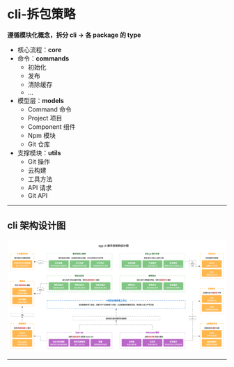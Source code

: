 # cli-拆包策略

**遵循模块化概念，拆分 cli -> 各 package 的 type**

- 核心流程：**core**
- 命令：**commands**
  - 初始化
  - 发布
  - 清除缓存
  - ...
- 模型层：**models**
  - Command 命令
  - Project 项目
  - Component 组件
  - Npm 模块
  - Git 仓库
- 支撑模块：**utils**
  - Git 操作
  - 云构建
  - 工具方法
  - API 请求
  - Git API

---

## cli 架构设计图

![cli 架构设计图](../../images/egg-cli-脚手架架构设计图.png 'cli 架构设计图')

---
